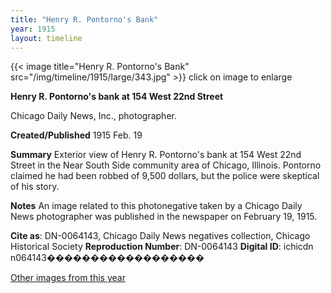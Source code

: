 ```yaml
---
title: "Henry R. Pontorno's Bank"
year: 1915
layout: timeline
---
```


{{< image title="Henry R. Pontorno's Bank" src="/img/timeline/1915/large/343.jpg" >}}
click on image to enlarge

__**Henry R. Pontorno's bank at 154 West 22nd Street**__

Chicago Daily News, Inc., photographer.

**Created/Published**
1915 Feb. 19

**Summary**
Exterior view of Henry R. Pontorno's bank at 154 West 22nd Street in the Near South Side community area of Chicago, Illinois. Pontorno claimed he had been robbed of 9,500 dollars, but the police were skeptical of his story.

**Notes**
An image related to this photonegative taken by a Chicago Daily News photographer was published in the newspaper on February 19, 1915.

__Cite as__: DN-0064143, Chicago Daily News negatives collection, Chicago Historical Society
__Reproduction Number__: DN-0064143
__Digital ID__: ichicdn n064143������������������  

[Other images from this year](/historical/timeline/1915)